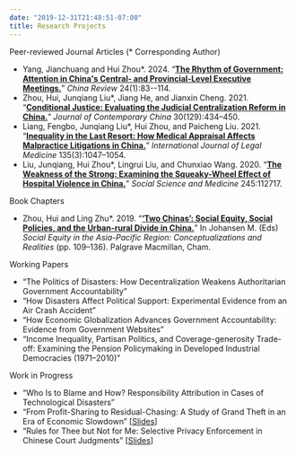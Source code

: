 ```yaml
---
date: "2019-12-31T21:48:51-07:00"
title: Research Projects
---
```


Peer-reviewed Journal Articles (\* Corresponding Author)

+ Yang, Jianchuang and Hui Zhou\*. 2024. “[**The Rhythm of Government: Attention in China's Central- and Provincial-Level Executive Meetings.**](/2024_Government_Attention.pdf)” _China Review_ 24(1):83--114.
+ Zhou, Hui, Junqiang Liu\*, Jiang He, and Jianxin Cheng. 2021. “[**Conditional Justice: Evaluating the Judicial Centralization Reform in China.**](/2021_Conditional_Justice.pdf)” _Journal of Contemporary China_ 30(129):434–450.
+ Liang, Fengbo, Junqiang Liu\*, Hui Zhou, and Paicheng Liu. 2021. “[**Inequality in the Last Resort: How Medical Appraisal Affects Malpractice Litigations in China.**](/2021_Inequality_in_the_last_resort.pdf)” _International Journal of Legal Medicine_ 135(3):1047–1054.
+ Liu, Junqiang, Hui Zhou\*, Lingrui Liu, and Chunxiao Wang. 2020. “[**The Weakness of the Strong: Examining the Squeaky-Wheel Effect of Hospital Violence in China.**](/2020_Hospital_Violence.pdf)” _Social Science and Medicine_ 245:112717.

Book Chapters

* Zhou, Hui and Ling Zhu\*. 2019. “[**‘Two Chinas’: Social Equity, Social Policies, and the Urban-rural Divide in China.**](https://doi.org/10.1007/978-3-030-15919-1_7)” In Johansen M. (Eds) _Social Equity in the Asia-Pacific Region: Conceptualizations and Realities_ (pp. 109–136). Palgrave Macmillan, Cham.

Working Papers

+ “The Politics of Disasters: How Decentralization Weakens Authoritarian Government Accountability”
+ “How Disasters Affect Political Support: Experimental Evidence from an Air Crash Accident”
+ “How Economic Globalization Advances Government Accountability: Evidence from Government Websites”
+ “Income Inequality, Partisan Politics, and Coverage-generosity Trade-off: Examining the Pension Policymaking in Developed Industrial Democracies (1971–2010)”

Work in Progress

* “Who Is to Blame and How? Responsibility Attribution in Cases of Technological Disasters”
* “From Profit-Sharing to Residual-Chasing: A Study of Grand Theft in an Era of Economic Slowdown” [[Slides](/2025APSAEconomy.pdf)]
* “Rules for Thee but Not for Me: Selective Privacy Enforcement in Chinese Court Judgments” [[Slides](/2025APSAPrivacy)]
